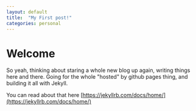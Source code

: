 ```yaml
---
layout: default
title:  "My First post!"
categories: personal
---
```


# Welcome

So yeah, thinking about staring a whole new blog up again, writing things here and there. Going for the whole "hosted" by github pages thing, and building it all with Jekyll.

You can read about that here [https://jekyllrb.com/docs/home/](https://jekyllrb.com/docs/home/)
